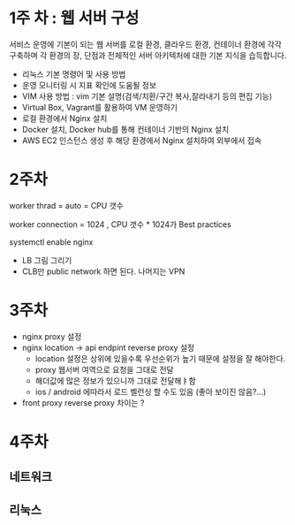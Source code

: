 # 1주 차 : 웹 서버 구성

서비스 운영에 기본이 되는 웹 서버를 로컬 환경, 클라우드 환경, 컨테이너 환경에 각각 구축하며 각 환경의 장, 단점과 전체적인 서버 아키텍처에 대한 기본 지식을 습득합니다.

* 리눅스 기본 명령어 및 사용 방법
* 운영 모니터링 시 지표 확인에 도움될 정보
* VIM 사용 방법 : vim 기본 설명(검색/치환/구간 복사,잘라내기 등의 편집 기능)
* Virtual Box, Vagrant를 활용하여 VM 운영하기
* 로컬 환경에서 Nginx 설치
* Docker 설치, Docker hub를 통해 컨테이너 기반의 Nginx 설치
* AWS EC2 인스턴스 생성 후 해당 환경에서 Nginx 설치하여 외부에서 접속


# 2주차

worker thrad = auto = CPU 갯수

worker connection = 1024 , CPU 갯수 * 1024가 Best practices



systemctl enable nginx

* LB 그림 그리기
* CLB만 public network 하면 된다. 나머지는 VPN


# 3주차

- nginx proxy 설정
- nginx location → api endpint reverse proxy 설정
  - location 설정은 상위에 있을수록 우선순위가 높기 때문에 설정을 잘 해야한다.
  - proxy 웹서버 여역으로 요청을 그대로 전달
  - 해더값에 많은 정보가 있으니까 그대로 전달해ㅑ함
  - ios / android 에따라서 로드 벨런싱 할 수도 있음 (좋아 보이진 않음?...)
- front proxy reverse proxy 차이는 ?

# 4주차

## 네트워크

## 리눅스